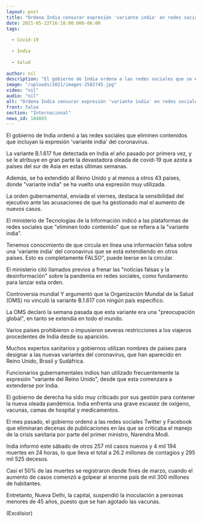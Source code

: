 ```yaml
---
layout: post
title: "Ordena India censurar expresión 'variante india' en redes sociales"
date: 2021-05-22T16:18:00.000-06:00
tags:
  
  - Covid-19
  
  - India
  
  - Salud
  
author: nil
description: "El gobierno de India ordena a las redes sociales que se eliminen contenidos que incluyan la expresión 'variante india' del coronavirus, alegando la proliferación de noticias falsas"
image: "/uploads/2021/images-2582745.jpg"
video: "nil"
audio: "nil"
alt: "Ordena India censurar expresión 'variante india' en redes sociales"
front: false
section: "Internacional"
news_id: 184603
---
```


El gobierno de India ordenó a las redes sociales que eliminen contenidos que incluyan la expresión 'variante india' del coronavirus.

La variante B.1.617 fue detectada en India el año pasado por primera vez, y se le atribuye en gran parte la devastadora oleada de covid-19 que azota a países del sur de Asia en estas últimas semanas.

Además, se ha extendido al Reino Unido y al menos a otros 43 países, donde "variante india" se ha vuelto una expresión muy utilizada.

La orden gubernamental, enviada el viernes, destaca la sensibilidad del ejecutivo ante las acusaciones de que ha gestionado mal el aumento de nuevos casos.

El ministerio de Tecnologías de la Información indicó a las plataformas de redes sociales que "eliminen todo contenido" que se refiera a la "variante india".

Tenemos conocimiento de que circula en línea una información falsa sobre una 'variante india' del coronavirus que se está extendiendo en otros países. Esto es completamente FALSO", puede leerse en la circular.

El ministerio citó llamados previos a frenar las "noticias falsas y la desinformación" sobre la pandemia en redes sociales, como fundamento para lanzar esta orden.

Controversia mundial
Y argumentó que la Organización Mundial de la Salud (OMS) no vinculó la variante B.1.617 con ningún país específico.

La OMS declaró la semana pasada que esta variante era una "preocupación global", en tanto se extendía en todo el mundo.

Varios países prohibieron o impusieron severas restricciones a los viajeros procedentes de India desde su aparición.

Muchos expertos sanitarios y gobiernos utilizan nombres de países para designar a las nuevas variantes del coronavirus, que han aparecido en Reino Unido, Brasil y Sudáfrica.

Funcionarios gubernamentales indios han utilizado frecuentemente la expresión "variante del Reino Unido", desde que esta comenzara a extenderse por India.

El gobierno de derecha ha sido muy criticado por sus gestión para contener la nueva oleada pandémica. India enfrenta una grave escasez de oxígeno, vacunas, camas de hospital y medicamentos.

El mes pasado, el gobierno ordenó a las redes sociales Twitter y Facebook que eliminaran decenas de publicaciones en las que se criticaba el manejo de la crisis sanitaria por parte del primer ministro, Narendra Modi.

India informó este sábado de otros 257 mil casos nuevos y 4 mil 194 muertes en 24 horas, lo que lleva el total a 26.2 millones de contagios y 295 mil 525 decesos.

Casi el 50% de las muertes se registraron desde fines de marzo, cuando el aumento de casos comenzó a golpear al enorme país de mil 300 millones de habitantes.

Entretanto, Nueva Delhi, la capital, suspendió la inoculación a personas menores de 45 años, puesto que se han agotado las vacunas.

(Excélsior)